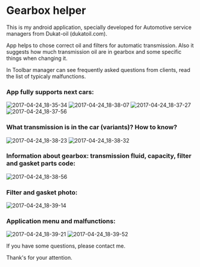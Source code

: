 # Gearbox helper
This is my android application, specially developed for Automotive service managers from Dukat-oil (dukatoil.com).

App helps to chose correct oil and filters for automatic transmission. 
Also it suggests how much transmission oil are in gearbox and some specific things when changing it.

In Toolbar manager can see frequently asked questions from clients, read the list of typicaly malfunctions.

### App fully supports next cars:

![2017-04-24_18-35-34](https://cloud.githubusercontent.com/assets/26281027/25347159/a06c954c-2922-11e7-83c3-647b5c9c0fef.png)
![2017-04-24_18-38-07](https://cloud.githubusercontent.com/assets/26281027/25347160/a06e213c-2922-11e7-8dd0-3b95ab51975d.png)
![2017-04-24_18-37-27](https://cloud.githubusercontent.com/assets/26281027/25347158/a06a6088-2922-11e7-9550-e15d268a5513.png)
![2017-04-24_18-37-56](https://cloud.githubusercontent.com/assets/26281027/25347163/a07833fc-2922-11e7-8bc8-4b384563894d.png)

### What transmission is in the car (variants)? How to know?

![2017-04-24_18-38-23](https://cloud.githubusercontent.com/assets/26281027/25347161/a06f0930-2922-11e7-803c-1eba915b26b2.png)
![2017-04-24_18-38-32](https://cloud.githubusercontent.com/assets/26281027/25347162/a0766b58-2922-11e7-8870-3790e21bfec9.png)

### Information about gearbox: transmission fluid, capacity, filter and gasket parts code:

![2017-04-24_18-38-56](https://cloud.githubusercontent.com/assets/26281027/25347165/a08b7426-2922-11e7-8dfe-eb7b10b34ba5.png)

### Filter and gasket photo:

![2017-04-24_18-39-14](https://cloud.githubusercontent.com/assets/26281027/25347167/a090f4dc-2922-11e7-9fe6-096e0809c30d.png)

### Application menu and malfunctions:

![2017-04-24_18-39-21](https://cloud.githubusercontent.com/assets/26281027/25347168/a09868e8-2922-11e7-9265-98b610f106f5.png)
![2017-04-24_18-39-52](https://cloud.githubusercontent.com/assets/26281027/25347166/a091158e-2922-11e7-8ade-6502c3bbeec4.png)

If you have some questions, please contact me.

Thank's for your attention.
